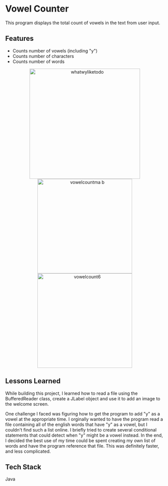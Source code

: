 
# Vowel Counter 

This program displays the total count of vowels in the text from user input.


## Features

- Counts number of vowels (including "y")
- Counts number of characters
- Counts number of words

<p align="middle">
<img width="350" alt="whatwyliketodo" src="https://user-images.githubusercontent.com/76184787/180669904-fb5e786c-5cc6-4868-ba58-c571cbeeddfa.png">
<img width="300" alt="vowelcountma b" src="https://user-images.githubusercontent.com/76184787/180670005-0c551c1a-f222-4cdb-932c-827263b6aad4.png">
<img width="300" alt="vowelcount6" src="https://user-images.githubusercontent.com/76184787/180845375-0c742316-238b-4225-af80-8d87de6d303a.png">
</p>

## Lessons Learned

While building this project, I learned how to read a file using the BufferedReader class, create a JLabel object and use it to add
an image to the welcome screen.



One challenge I faced was figuring how to get the program to add "y" as a vowel at the appropriate time. I orginally 
wanted to have the program read a file containing all of the english words that have "y" as a vowel, but I couldn't find such a 
list online. I briefly tried to create several conditional statements that could detect when "y" might be a vowel instead. In the end, I decided
the best use of my time could be spent creating my own list of words and have the program reference that file. This was definitely faster, and less complicated.


<imgg width="600" alt="carbon" src="https: //user-images.githubusercontent.com/76184787/180669592-44adda9a-f068-4fbf-86c9-b927203a317a.png">

## Tech Stack

Java


